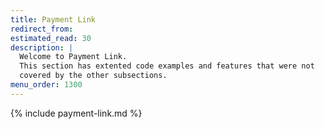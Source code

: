 ```yaml
---
title: Payment Link
redirect_from:
estimated_read: 30
description: |
  Welcome to Payment Link.
  This section has extented code examples and features that were not
  covered by the other subsections.
menu_order: 1300
---
```


{% include payment-link.md %}

[abort]: /payment-instruments/card/features/core-features/abort
[card-payment]: /assets/img/payments/card-payment.png
[card]: /payment-instruments/card
[mobile-pay]: /payment-instruments/mobile-pay
[payment-instruments-card-payment-pages]: /payment-instruments/card/
[payment-instruments-mobilepay-payment-pages]: /payment-instruments/mobile-pay/
[purchase-flow]: /payment-instruments/card/features/technical-reference/purchase
[swish]: /payment-instruments/swish
[technical-reference-callback]: /payment-instruments/card/features/technical-reference/callback-reference
[vipps]: /payment-instruments/vipps
